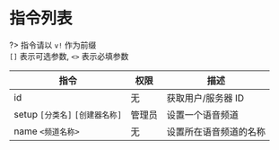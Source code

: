 # 指令列表
?> 指令请以 `v!` 作为前缀  
    `[]` 表示可选参数, `<>` 表示必填参数

| 指令                       | 权限          | 描述                  |
| --------------------------- | ----------- | ---------------------- |  
| id                         | 无            | 获取用户/服务器 ID       | 
| setup `[分类名]` `[创建器名称]` | 管理员       | 设置一个语音频道 |
| name `<频道名称>`          | 无       | 设置所在语音频道的名称 |